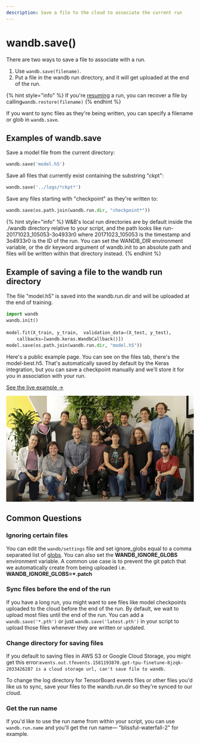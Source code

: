 ```yaml
---
description: Save a file to the cloud to associate the current run
---
```


# wandb.save\(\)

There are two ways to save a file to associate with a run.

1. Use `wandb.save(filename)`.
2. Put a file in the wandb run directory, and it will get uploaded at the end of the run.

{% hint style="info" %}
If you're [resuming](advanced/resuming.md) a run, you can recover a file by calling`wandb.restore(filename)`
{% endhint %}

If you want to sync files as they're being written, you can specify a filename or glob in `wandb.save`.

## Examples of wandb.save

Save a model file from the current directory:

```python
wandb.save('model.h5')
```

Save all files that currently exist containing the substring "ckpt":

```python
wandb.save('../logs/*ckpt*')
```

Save any files starting with "checkpoint" as they're written to:

```python
wandb.save(os.path.join(wandb.run.dir, "checkpoint*"))
```

{% hint style="info" %}
W&B's local run directories are by default inside the ./wandb directory relative to your script, and the path looks like run-20171023\_105053-3o4933r0 where 20171023\_105053 is the timestamp and 3o4933r0 is the ID of the run. You can set the WANDB\_DIR environment variable, or the dir keyword argument of wandb.init to an absolute path and files will be written within that directory instead.
{% endhint %}

## Example of saving a file to the wandb run directory

The file "model.h5" is saved into the wandb.run.dir and will be uploaded at the end of training.

```python
import wandb
wandb.init()

model.fit(X_train, y_train,  validation_data=(X_test, y_test),
    callbacks=[wandb.keras.WandbCallback()])
model.save(os.path.join(wandb.run.dir, "model.h5"))
```

Here's a public example page. You can see on the files tab, there's the model-best.h5. That's automatically saved by default by the Keras integration, but you can save a checkpoint manually and we'll store it for you in association with your run. 

[See the live example →](https://app.wandb.ai/wandb/neurips-demo/runs/206aacqo/files)

![](../.gitbook/assets/image%20%2830%29.png)

## Common Questions

### Ignoring certain files

You can edit the `wandb/settings` file and set ignore\_globs equal to a comma separated list of [globs](https://en.wikipedia.org/wiki/Glob*%28programming%29). You can also set the **WANDB\_IGNORE\_GLOBS** environment variable. A common use case is to prevent the git patch that we automatically create from being uploaded i.e. **WANDB\_IGNORE\_GLOBS=\*.patch**

### Sync files before the end of the run

If you have a long run, you might want to see files like model checkpoints uploaded to the cloud before the end of the run. By default, we wait to upload most files until the end of the run. You can add a `wandb.save('*.pth')` or just `wandb.save('latest.pth')` in your script to upload those files whenever they are written or updated.

### Change directory for saving files

If you default to saving files in AWS S3 or Google Cloud Storage, you might get this error:`events.out.tfevents.1581193870.gpt-tpu-finetune-8jzqk-2033426287 is a cloud storage url, can't save file to wandb.`

To change the log directory for TensorBoard events files or other files you'd like us to sync, save your files to the wandb.run.dir so they're synced to our cloud.

### Get the run name

If you'd like to use the run name from within your script, you can use `wandb.run.name` and you'll get the run name— "blissful-waterfall-2" for example.

